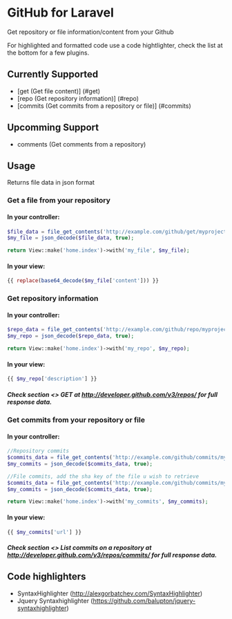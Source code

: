 # GitHub for Laravel

Get repository or file information/content from your Github

For highlighted and formatted code use a code hightlighter, check the list at the bottom for a few plugins.

## Currently Supported

- [get (Get file content)] (#get)
- [repo (Get repository information)] (#repo)
- [commits (Get commits from a repository or file)] (#commits)

## Upcomming Support

- comments (Get comments from a repository)

## Usage
Returns file data in json format
<a name="get"></a>
### Get a file from your repository

#### In your controller:
~~~php
$file_data = file_get_contents('http://example.com/github/get/myproject/index_php');
$my_file = json_decode($file_data, true);

return View::make('home.index')->with('my_file', $my_file);
~~~
#### In your view:
~~~php
{{ replace(base64_decode($my_file['content'])) }}
~~~
<a name="repo"></a>
### Get repository information

#### In your controller:
~~~php
$repo_data = file_get_contents('http://example.com/github/repo/myproject');
$my_repo = json_decode($repo_data, true);

return View::make('home.index')->with('my_repo', $my_repo);
~~~
#### In your view:
~~~php
{{ $my_repo['description'] }}
~~~
##### Check section <> GET at http://developer.github.com/v3/repos/ for full response data.

<a name="commits"></a>
### Get commits from your repository or file

#### In your controller:
~~~php
//Repository commits
$commits_data = file_get_contents('http://example.com/github/commits/myproject');
$my_commits = json_decode($commits_data, true);

//File commits, add the sha key of the file u wish to retrieve
$commits_data = file_get_contents('http://example.com/github/commits/myproject/6dcb09b5b57875f334f61aebed695e2e4193db5e');
$my_commits = json_decode($commits_data, true);

return View::make('home.index')->with('my_commits', $my_commits);
~~~
#### In your view:
~~~php
{{ $my_commits['url'] }}
~~~
##### Check section <> List commits on a repository at http://developer.github.com/v3/repos/commits/ for full response data.

## Code highlighters

- SyntaxHighlighter (http://alexgorbatchev.com/SyntaxHighlighter)
- Jquery Syntaxhighlighter (https://github.com/balupton/jquery-syntaxhighlighter)
